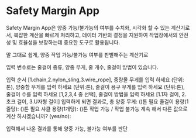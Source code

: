 # Safety Margin App

Safety Margin App은 양중 가능/불가능의 여부를 수치화, 시각화 할 수 있는 계산기로서, 복잡한 계산을 빠르게 처리하고, 데이터 기반의 결정을 지원하여 작업장에서의 안전성 및 효율성을 보장하는데 중요한 도구로 활용됩니다.

말 그대로 쉽게, 양중 작업 가능/불가능 여부를 판별해주는 계산기로

입력 변수로는 줄걸이 종류, 양중 무게, 줄 개수, 줄걸이 방법이 있습니다.

입력 순서
[1.chain,2.nylon_sling,3.wire_rope],
중량물 무게를 입력 하세요 (단위:톤),
양중함 무게를 입력 하세요 (단위:톤),
줄걸이 용구 무게를 입력 하세요 (단위:톤),
줄걸이 수를 입력 하세요 [1,2,3,4 중 선택],
줄걸이 방법을 입력 하세요 [1.1자 걸이, 2.초크 걸이, 3.U자형 걸이]
입력하게 되면
결과로,
총 양중 무게: ()톤
필요 줄걸이 용량(1줄당): ()톤 필요 샤클 용량(1개당): ()톤
작업 가능 / 작업 불가능
계속 해서 다른 값으로 계산 하시겠습니까? (yes/no):

입력해서 나온 결과를 통해 양중 가능, 불가능 여부를 판단
